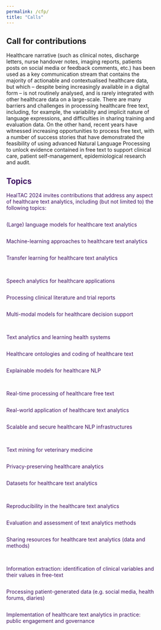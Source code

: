 ```yaml
---
permalink: /cfp/
title: "Calls"
---
```


<html>
<head>
<link href='https://fonts.googleapis.com/css?family=Akaya Telivigala' rel='stylesheet'>

<meta name="viewport" content="width=device-width, initial-scale=1">
<style>
* {
  box-sizing: border-box;
}

body {
    font-family: 'Akaya Telivigala';font-size: 24px;
} 

/* Float three columns side by side */
.column {
  float: left;
  width: 30%;
  padding: 0 10px;
}

/* Remove extra left and right margins, due to padding */
.row {margin: 0 -5px;}

/* Clear floats after the columns */
.row:after {
  content: "";
  display: table;
  clear: both;
}

/* Responsive columns */
@media screen and (max-width: 500px) {
  .column {
    width: 100%;
    display: block;
    margin-bottom: 5px;
  }
}

/* Style the counter cards */
.card {
  box-shadow: 0 2px 6px 0 rgba(0, 0, 0, 0.2);
  padding: 10px;
  text-align: center;
  background-color: #faebd7;
}
</style>
</head>

<body>

<h2>Call for contributions</h2>
Healthcare narrative (such as clinical notes, discharge letters, nurse handover notes, imaging reports, patients posts on social media or feedback comments, etc.) has been used as a key communication stream that contains the majority of actionable and contextualised healthcare data, but which – despite being increasingly available in a digital form – is not routinely analysed, and is rarely integrated with other healthcare data on a large-scale. There are many barriers and challenges in processing healthcare free text, including, for example, the variability and implicit nature of language expressions, and difficulties in sharing training and evaluation data. On the other hand, recent years have witnessed increasing opportunities to process free text, with a number of success stories that have demonstrated the feasibility of using advanced Natural Language Processing to unlock evidence contained in free text to support clinical care, patient self-management, epidemiological research and audit.

<h2 style="color:#3e1061;">Topics</h2>
<p  style="color:#3e1061;"> HealTAC 2024 invites contributions that address any aspect of healthcare text analytics, including (but not limited to) the following topics: </p>
<p> </p>

<div class="row">
  <div class="column">
    <div class="card">
      <p style="color:#3e1061;">(Large) language models for healthcare text analytics</p>
    </div>
  </div>

  <div class="column">
    <div class="card">
      <p style="color:#3e1061;">Machine-learning approaches to healthcare text analytics</p>
    </div>
  </div>
  
   <div class="column">
    <div class="card">
      <p style="color:#3e1061;">Transfer learning for healthcare text analytics</p>
    </div>
  </div>
</div>
<br>
<div class="row">
  <div class="column">
    <div class="card">
      <p style="color:#3e1061;">Speech analytics for healthcare applications</p>
    </div>
  </div>
  
  <div class="column">
    <div class="card">
      <p style="color:#3e1061;">Processing clinical literature and trial reports</p>
    </div>
  </div>
  
  <div class="column">
    <div class="card">
      <p style="color:#3e1061;">Multi-modal models for healthcare decision support</p>
    </div>
  </div>
</div>
<br>
<div class="row">
  <div class="column">
    <div class="card">
      <p style="color:#3e1061;">Text analytics and learning health systems</p>
    </div>
  </div>

  <div class="column">
    <div class="card">
      <p style="color:#3e1061;">Healthcare ontologies and coding of healthcare text</p>
    </div>
  </div>
  
  <div class="column">
    <div class="card">
      <p style="color:#3e1061;">Explainable models for healthcare NLP</p>
    </div>
  </div>
</div>
<br>
<div class="row">
  <div class="column">
    <div class="card">
      <p style="color:#3e1061;">Real-time processing of healthcare free text</p>
    </div>
  </div>

  <div class="column">
    <div class="card">
      <p style="color:#3e1061;">Real-world application of healthcare text analytics</p>
    </div>
  </div>
  
  <div class="column">
    <div class="card">
      <p style="color:#3e1061;">Scalable and secure healthcare NLP infrastructures</p>
    </div>
  </div>
</div>
<br>
<div class="row">
  <div class="column">
    <div class="card">
      <p style="color:#3e1061;">Text mining for veterinary medicine</p>
    </div>
  </div>
  
  <div class="column">
    <div class="card">
      <p style="color:#3e1061;">Privacy-preserving healthcare analytics</p>
    </div>
  </div>

   <div class="column">
    <div class="card">
      <p style="color:#3e1061;">Datasets for healthcare text analytics</p>
    </div>
  </div>
</div>
<br>
<div class="row">
  <div class="column">
    <div class="card">
      <p style="color:#3e1061;">Reproducibility in the healthcare text analytics</p>
    </div>
  </div>
  
  <div class="column">
    <div class="card">
      <p style="color:#3e1061;">Evaluation and assessment of text analytics methods</p>
    </div>
  </div>

  <div class="column">
    <div class="card">
      <p style="color:#3e1061;">Sharing resources for healthcare text analytics (data and methods)</p>
    </div>
  </div>
</div>
<br>
<div class="row">
  <div class="column">
    <div class="card">
      <p style="color:#3e1061;">Information extraction: identification of clinical variables and their values in free-text</p>
    </div>
  </div>
  
  <div class="column">
    <div class="card">
      <p style="color:#3e1061;">Processing patient-generated data (e.g. social media, health forums, diaries)</p>
    </div>
  </div>
  
  <div class="column">
    <div class="card">
      <p style="color:#3e1061;">Implementation of healthcare text analytics in practice: public engagement and governance</p>
    </div>
  </div>
</div>

<!-- <ul style="list-style-type:circle;">
  <li>(Large) language models for healthcare text analytics</li>
  <li>Information extraction: identification of clinical variables and their values in free-text</li>
  <li>Speech analytics for healthcare applications</li>
  <li>Machine-learning approaches to healthcare text analytics</li>
  
  <li>Transfer learning for healthcare text analytics</li>
  <li>Processing patient-generated data (e.g. social media, health forums, diaries)</li>
  <li>Processing clinical literature and trial reports</li>
  <li>Multi-modal models for healthcare decision support</li>
  
  <li>Text analytics and learning health systems</li>
  <li>Healthcare ontologies and coding of healthcare text</li>
  <li>Explainable models for healthcare NLP</li>
  <li>Text mining for veterinary medicine</li>
  
  <li>Real-time processing of healthcare free text</li>
  <li>Real-world application of healthcare text analytics</li>
  <li>Scalable and secure healthcare NLP infrastructures</li>
  <li>Privacy-preserving healthcare analytics</li>
  
  <li>Implementation of healthcare text analytics in practice: public engagement and governance</li>
  <li>Datasets for healthcare text analytics</li>
  <li>Sharing resources for healthcare text analytics (data and methods)</li>
  <li>Reproducibility in the healthcare text analytics</li>
  <li>Evaluation and assessment of text analytics methods</li>
</ul>   -->

</body>
</html>


